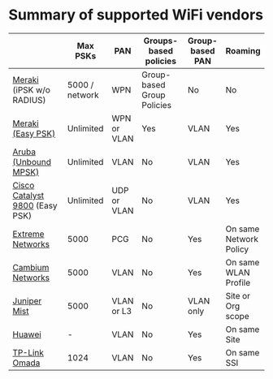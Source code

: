 # Summary of supported WiFi vendors



<table><thead><tr><th width="213"></th><th>Max PSKs</th><th>PAN</th><th width="130">Groups-based policies</th><th>Group-based PAN</th><th>Roaming</th></tr></thead><tbody><tr><td><a href="./#cisco-meraki">Meraki</a> (iPSK w/o RADIUS)</td><td>5000 / network</td><td>WPN</td><td>Group-based Group Policies</td><td>No</td><td>No</td></tr><tr><td><a href="cisco-meraki-easy-psk.md">Meraki (Easy PSK)</a></td><td>Unlimited</td><td>WPN or VLAN</td><td>Yes </td><td>VLAN</td><td>Yes</td></tr><tr><td><a href="aruba-unbound-mpsk.md">Aruba (Unbound MPSK)</a></td><td>Unlimited</td><td>VLAN</td><td>No</td><td>VLAN</td><td>Yes</td></tr><tr><td><a href="../coming-soon.../cisco-catalyst-wlc-ios-xe.md">Cisco Catalyst 9800</a> (Easy PSK)</td><td>Unlimited</td><td>UDP or VLAN</td><td>No</td><td>VLAN</td><td>Yes</td></tr><tr><td><a href="./#extreme-network-extreme-cloud-iq">Extreme Networks</a></td><td>5000</td><td>PCG</td><td>No</td><td>Yes</td><td>On same Network Policy</td></tr><tr><td><a href="./#cambium-cnmaestro">Cambium Networks</a></td><td>5000</td><td>VLAN</td><td>No</td><td>Yes</td><td>On same WLAN Profile</td></tr><tr><td><a href="./#juniper-mist">Juniper Mist</a></td><td>5000</td><td>VLAN or L3</td><td>No</td><td>VLAN only</td><td>Site or Org scope</td></tr><tr><td><a href="./#huawei-cloudcampus">Huawei</a></td><td>-</td><td>VLAN</td><td>No</td><td>Yes</td><td>On same Site</td></tr><tr><td><a href="tp-link-omada.md">TP-Link Omada</a></td><td>1024</td><td>VLAN</td><td>No</td><td>Yes</td><td>On same SSI</td></tr></tbody></table>


